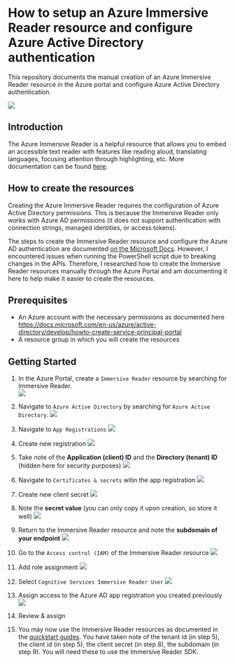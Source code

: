 # How to setup an Azure Immersive Reader resource and configure Azure Active Directory authentication
This repository documents the manual creation of an Azure Immersive Reader resource in the Azure portal and configure Azure Active Directory authentication. 

![](./images/2022-03-08-13-31-00.png)

## Introduction

The Azure Immersive Reader is a helpful resource that allows you to embed an accessible text reader with features like reading aloud, translating languages, focusing attention through highlighting, etc. More documentation can be found [here](https://docs.microsoft.com/en-us/azure/applied-ai-services/immersive-reader/).

## How to create the resources

Creating the Azure Immersive Reader requires the configuration of Azure Active Directory permissions. This is because the Immersive Reader only works with Azure AD permissions (it does not support authentication with connection strings, managed identities, or access tokens).

The steps to create the Immersive Reader resource and configure the Azure AD authentication are documented [on the Microsoft Docs](https://docs.microsoft.com/en-us/azure/applied-ai-services/immersive-reader/how-to-create-immersive-reader). However, I encountered issues when running the PowerShell script due to breaking changes in the APIs. Therefore, I researched how to create the Immersive Reader resources manually through the Azure Portal and am documenting it here to help make it easier to create the resources.  

## Prerequisites

* An Azure account with the necessary permissions as documented here https://docs.microsoft.com/en-us/azure/active-directory/develop/howto-create-service-principal-portal
* A resource group in which you will create the resources

## Getting Started

1. In the Azure Portal, create a `Immersive Reader` resource by searching for Immersive Reader.     
    ![](./images/2022-03-08-13-44-29.png)

2. Navigate to `Azure Active Directory` by searching for `Azure Active Directory`. 
    ![](./images/2022-03-08-13-52-11.png)

3. Navigate to `App Registrations`
    ![](./images/2022-03-08-13-56-05.png)

4. Create new registration
    ![](./images/2022-03-08-13-54-02.png)

5. Take note of the **Application (client) ID** and the **Directory (tenant) ID** (hidden here for security purposes)
![](./images/2022-03-08-14-14-02.png)

6. Navigate to `Certificates & secrets` witin the app registration
    ![](./images/2022-03-08-14-10-35.png)

7. Create new client secret
    ![](./images/2022-03-08-14-11-19.png)

8. Note the **secret value** (you can only copy it upon creation, so store it well)
    ![](./images/2022-03-08-14-12-23.png)

9. Return to the Immersive Reader resource and note the **subdomain of your endpoint**
    ![](./images/2022-03-08-14-15-20.png) 

10. Go to the `Access control (IAM)` of the Immersive Reader resource
    ![](./images/2022-03-08-14-17-07.png)

11. Add role assignment
    ![](./images/2022-03-08-14-16-43.png)

12. Select `Cognitive Services Immersive Reader User`
    ![](./images/2022-03-08-14-18-12.png)

13. Assign access to the Azure AD app registration you created previously
    ![](./images/2022-03-08-14-19-12.png)

14. Review & assign

15. You may now use the Immersive Reader resources as documented in the [quickstart guides](https://docs.microsoft.com/en-us/azure/applied-ai-services/immersive-reader/quickstarts/client-libraries?pivots=programming-language-nodejs). You have taken note of the tenant id (in step 5), the client id (in step 5), the client secret (in step 8), the subdomain (in step 9). You will need these to use the Immersive Reader SDK.
